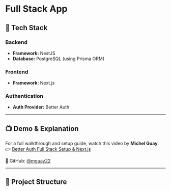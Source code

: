 # Full Stack App

## 🔧 Tech Stack

### Backend

- **Framework:** NestJS
- **Database:** PostgreSQL (using Prisma ORM)

### Frontend

- **Framework:** Next.js

### Authentication

- **Auth Provider:** Better Auth

---

## 📺 Demo & Explanation

For a full walkthrough and setup guide, watch this video by **Michel Guay**:  
👉 [Better Auth Full Stack Setup & Next.js](https://www.youtube.com/watch?v=Kii5RENQYwE)

🔗 GitHub: [@mguay22](https://github.com/mguay22)

---

## 📁 Project Structure
